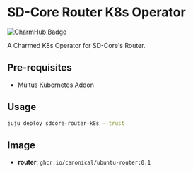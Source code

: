 # SD-Core Router K8s Operator
[![CharmHub Badge](https://charmhub.io/sdcore-router-k8s/badge.svg)](https://charmhub.io/sdcore-router-k8s)

A Charmed K8s Operator for SD-Core's Router. 

## Pre-requisites

- Multus Kubernetes Addon

## Usage

```bash
juju deploy sdcore-router-k8s --trust
```

## Image

- **router**: `ghcr.io/canonical/ubuntu-router:0.1`
